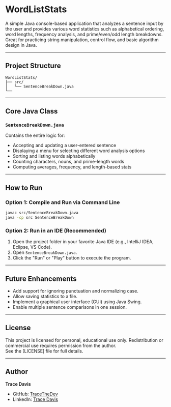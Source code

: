 # WordListStats

A simple Java console-based application that analyzes a sentence input by the user and provides various word statistics such as alphabetical ordering, word lengths, frequency analysis, and prime/even/odd length breakdowns. Great for practicing string manipulation, control flow, and basic algorithm design in Java.

---

## Project Structure

```
WordListStats/
├── src/
│   └── SentenceBreakDown.java
└──
```

---

## Core Java Class

### `SentenceBreakDown.java`
Contains the entire logic for:
- Accepting and updating a user-entered sentence
- Displaying a menu for selecting different word analysis options
- Sorting and listing words alphabetically
- Counting characters, nouns, and prime-length words
- Computing averages, frequency, and length-based stats

---

## How to Run

### Option 1: Compile and Run via Command Line

```bash
javac src/SentenceBreakDown.java
java -cp src SentenceBreakDown
```

### Option 2: Run in an IDE (Recommended)
1. Open the project folder in your favorite Java IDE (e.g., IntelliJ IDEA, Eclipse, VS Code).
2. Open `SentenceBreakDown.java`.
3. Click the "Run" or "Play" button to execute the program.

---

## Future Enhancements
- Add support for ignoring punctuation and normalizing case.
- Allow saving statistics to a file.
- Implement a graphical user interface (GUI) using Java Swing.
- Enable multiple sentence comparisons in one session.

---

## License
This project is licensed for personal, educational use only. Redistribution or commercial use requires permission from the author.  
See the [LICENSE] file for full details.

---

## Author

**Trace Davis**  
- GitHub: [TraceTheDev](https://github.com/TraceTheDev)  
- LinkedIn: [Trace Davis](https://www.linkedin.com/in/trace-d-926380138/)
